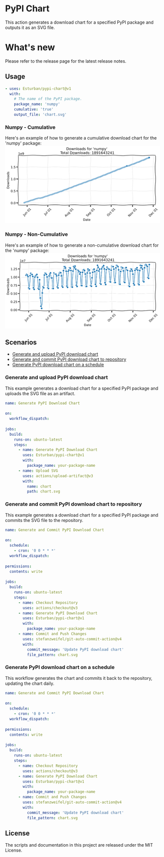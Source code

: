 # PyPI Chart

This action generates a download chart for a specified PyPI package and outputs it as an SVG file.

# What's new
Please refer to the release page for the latest release notes.

## Usage

```yaml
- uses: Esturban/pypi-chart@v1
  with:
    # The name of the PyPI package.
    package_name: 'numpy'
    cumulative: 'true'
    output_file: 'chart.svg'
```

### Numpy - Cumulative

Here's an example of how to generate a cumulative download chart for the 'numpy' package: ![](numpy-cumulative.svg)

### Numpy - Non-Cumulative

Here's an example of how to generate a non-cumulative download chart for the 'numpy' package: ![](numpy.svg)  

## Scenarios  

- [Generate and upload PyPI download chart](#generate-and-upload-pypi-download-chart)  
- [Generate and commit PyPI download chart to repository](#generate-and-commit-pypi-download-chart-to-repository)  
- [Generate PyPI download chart on a schedule](#generate-pypi-download-chart-on-a-schedule)  

### Generate and upload PyPI download chart  

This example generates a download chart for a specified PyPI package and uploads the SVG file as an artifact.  

```yaml
name: Generate PyPI Download Chart

on:
  workflow_dispatch:

jobs:
  build:
    runs-on: ubuntu-latest
    steps:
      - name: Generate PyPI Download Chart
        uses: Esturban/pypi-chart@v1
        with:
          package_name: your-package-name
      - name: Upload SVG
        uses: actions/upload-artifact@v3
        with:
          name: chart
          path: chart.svg

```

### Generate and commit PyPI download chart to repository

This example generates a download chart for a specified PyPI package and commits the SVG file to the repository.

```yaml
name: Generate and Commit PyPI Download Chart

on:
  schedule:
    - cron: '0 0 * * *'
  workflow_dispatch:

permissions:
  contents: write 

jobs:
  build:
    runs-on: ubuntu-latest
    steps:
      - name: Checkout Repository
        uses: actions/checkout@v3
      - name: Generate PyPI Download Chart
        uses: Esturban/pypi-chart@v1
        with:
          package_name: your-package-name
      - name: Commit and Push Changes
        uses: stefanzweifel/git-auto-commit-action@v4
        with:
          commit_message: 'Update PyPI download chart'
          file_pattern: chart.svg
```

### Generate PyPI download chart on a schedule  

This workflow generates the chart and commits it back to the repository, updating the chart daily.

```yaml
name: Generate and Commit PyPI Download Chart

on:
  schedule:
    - cron: '0 0 * * *' 
  workflow_dispatch:

permissions:
  contents: write  

jobs:
  build:
    runs-on: ubuntu-latest
    steps:
      - name: Checkout Repository
        uses: actions/checkout@v3
      - name: Generate PyPI Download Chart
        uses: Esturban/pypi-chart@v1
        with:
          package_name: your-package-name
      - name: Commit and Push Changes
        uses: stefanzweifel/git-auto-commit-action@v4
        with:
          commit_message: 'Update PyPI download chart'
          file_pattern: chart.svg

```


## License  

The scripts and documentation in this project are released under the MIT License.